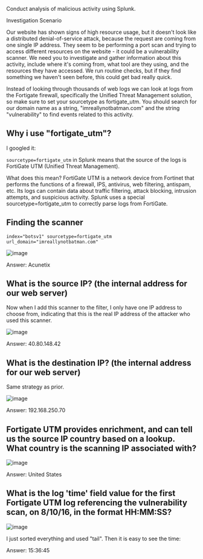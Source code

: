 Conduct analysis of malicious activity using Splunk.

Investigation Scenario

Our website has shown signs of high resource usage, but it doesn't look like a distributed denial-of-service attack, because the request are coming from one single IP address. They seem to be performing a port scan and trying to access different resources on the website - it could be a vulnerability scanner. We need you to investigate and gather information about this activity, include where it's coming from, what tool are they using, and the resources they have accessed. We run routine checks, but if they find something we haven't seen before, this could get bad really quick.


Instead of looking through thousands of web logs we can look at logs from the Fortigate firewall, specifically the Unified Threat Management solution, so make sure to set your sourcetype as fortigate_utm. 
You should search for our domain name as a string, "imreallynotbatman.com" and the string "vulnerability" to find events related to this activity.

## Why i use "fortigate_utm"?

I googled it:

`sourcetype=fortigate_utm` in Splunk means that the source of the logs is FortiGate UTM (Unified Threat Management).

What does this mean?
FortiGate UTM is a network device from Fortinet that performs the functions of a firewall, IPS, antivirus, web filtering, antispam, etc.
Its logs can contain data about traffic filtering, attack blocking, intrusion attempts, and suspicious activity.
Splunk uses a special sourcetype=fortigate_utm to correctly parse logs from FortiGate.

## Finding the scanner

```
index="botsv1" sourcetype=fortigate_utm url_domain="imreallynotbatman.com"
```

![image](https://github.com/user-attachments/assets/bd0e417b-c296-419b-ad97-74acf7c734d3)

Answer: Acunetix

## What is the source IP? (the internal address for our web server)

Now when I add this scanner to the filter, I only have one IP address to choose from, indicating that this is the real IP address of the attacker who used this scanner.

![image](https://github.com/user-attachments/assets/6730a91b-79a7-4f8c-a545-7d45ea61d156)

Answer: 40.80.148.42

## What is the destination IP? (the internal address for our web server)

Same strategy as prior.

![image](https://github.com/user-attachments/assets/cf43692a-9bae-4189-b1ae-bc8d7bb7532c)

Answer: 192.168.250.70

## Fortigate UTM provides enrichment, and can tell us the source IP country based on a lookup. What country is the scanning IP associated with?

![image](https://github.com/user-attachments/assets/c4720114-31c3-464b-9bd1-fb9cea361881)

Answer: United States 

## What is the log 'time' field value for the first Fortigate UTM log referencing the vulnerability scan, on 8/10/16, in the format HH:MM:SS?

![image](https://github.com/user-attachments/assets/d725cf57-2fe2-4563-b7ff-febfa6034097)

I just sorted everything and used "tail". Then it is easy to see the time:

Answer: 15:36:45
